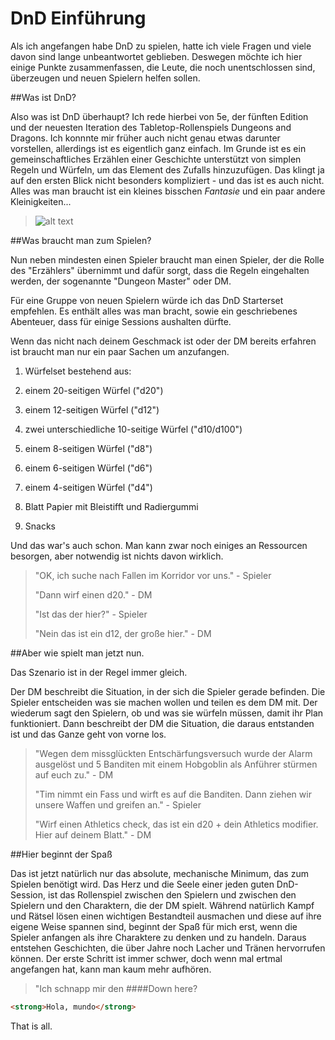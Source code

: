 # DnD Einführung
Als ich angefangen habe DnD zu spielen, hatte ich viele Fragen und viele davon sind lange unbeantwortet geblieben. Deswegen möchte ich hier einige Punkte zusammenfassen, die Leute, die noch unentschlossen sind, überzeugen und neuen Spielern helfen sollen.

##Was ist DnD?

Also was ist DnD überhaupt? Ich rede hierbei von 5e, der fünften Edition und der neuesten Iteration des Tabletop-Rollenspiels Dungeons and Dragons.
Ich konnnte mir früher auch nicht genau etwas darunter vorstellen, allerdings ist es eigentlich ganz einfach.
Im Grunde ist es ein gemeinschaftliches Erzählen einer Geschichte unterstützt von simplen Regeln und Würfeln, um das Element des Zufalls hinzuzufügen.
Das klingt ja auf den ersten Blick nicht besonders kompliziert - und das ist es auch nicht.
Alles was man braucht ist ein kleines bisschen *Fantasie* und ein paar andere Kleinigkeiten...

>![alt text](https://i.pinimg.com/originals/48/cb/53/48cb5349f515f6e59edc2a4de294f439.png "Logo Title Text 1")

##Was braucht man zum Spielen?

Nun neben mindesten einen Spieler braucht man einen Spieler, der die Rolle des "Erzählers" übernimmt und dafür sorgt, dass die Regeln eingehalten werden, der sogenannte "Dungeon Master" oder DM.

Für eine Gruppe von neuen Spielern würde ich das DnD Starterset empfehlen. Es enthält alles was man bracht, sowie ein geschriebenes Abenteuer, dass für einige Sessions aushalten dürfte.

Wenn das nicht nach deinem Geschmack ist oder der DM bereits erfahren ist braucht man nur ein paar Sachen um anzufangen.

1. Würfelset bestehend aus:

  1. einem 20-seitigen Würfel ("d20")
  2. einem 12-seitigen Würfel ("d12")
  3. zwei unterschiedliche 10-seitige Würfel ("d10/d100")
  4. einem 8-seitigen Würfel ("d8")
  5. einem 6-seitigen Würfel ("d6")
  6. einem 4-seitigen Würfel ("d4")

2. Blatt Papier mit Bleistifft und Radiergummi
3. Snacks

Und das war's auch schon. Man kann zwar noch einiges an Ressourcen besorgen, aber notwendig ist nichts davon wirklich.

>"OK, ich suche nach Fallen im Korridor vor uns." - Spieler
>
>"Dann wirf einen d20." - DM
>
>"Ist das der hier?" - Spieler
>
>"Nein das ist ein d12, der große hier." - DM

##Aber wie spielt man jetzt nun.

Das Szenario ist in der Regel immer gleich. 

Der DM beschreibt die Situation, in der sich die Spieler gerade befinden. 
Die Spieler entscheiden was sie machen wollen und teilen es dem DM mit.
Der wiederum sagt den Spielern, ob und was sie würfeln müssen, damit ihr Plan funktioniert.
Dann beschreibt der DM die Situation, die daraus entstanden ist und das Ganze geht von vorne los.

>"Wegen dem missglückten Entschärfungsversuch wurde der Alarm ausgelöst und 5 Banditen mit einem Hobgoblin als Anführer stürmen auf euch zu." - DM
>
>"Tim nimmt ein Fass und wirft es auf die Banditen. Dann ziehen wir unsere Waffen und greifen an." - Spieler
>
>"Wirf einen Athletics check, das ist ein d20 + dein Athletics modifier. Hier auf deinem Blatt." - DM



##Hier beginnt der Spaß

Das ist jetzt natürlich nur das absolute, mechanische Minimum, das zum Spielen benötigt wird.
Das Herz und die Seele einer jeden guten DnD-Session, ist das Rollenspiel zwischen den Spielern und zwischen den Spielern und den Charaktern, die der DM spielt.
Während natürlich Kampf und Rätsel lösen einen wichtigen Bestandteil ausmachen und diese auf ihre eigene Weise spannen sind, beginnt der Spaß für mich erst, wenn die Spieler anfangen als ihre Charaktere zu denken und zu handeln.
Daraus entstehen Geschichten, die über Jahre noch Lacher und Tränen hervorrufen können.
Der erste Schritt ist immer schwer, doch wenn mal ertmal angefangen hat, kann man kaum mehr aufhören.

>"Ich schnapp mir den
####Down here?
``` html
<strong>Hola, mundo</strong>
```
That is all.
